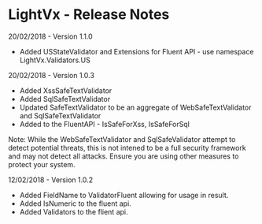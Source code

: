 # LightVx - Release Notes
20/02/2018 - Version 1.1.0

* Added USStateValidator and Extensions for Fluent API - use namespace LightVx.Validators.US

20/02/2018 - Version 1.0.3

* Added XssSafeTextValidator
* Added SqlSafeTextValidator
* Updated SafeTextValidator to be an aggregate of WebSafeTextValidator and SqlSafeTextValidator
* Added to the FluentAPI - IsSafeForXss, IsSafeForSql

Note: While the WebSafeTextValidator and SqlSafeValidator attempt to detect potential threats, 
this is not intened to be a full security framework and may not detect all attacks.
Ensure you are using other measures to protect your system.

12/02/2018 - Version 1.0.2

* Added FieldName to ValidatorFluent allowing for usage in result.
* Added IsNumeric to the fluent api.
* Added Validators to the flient api.